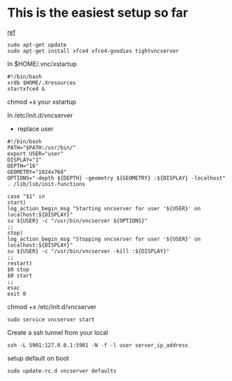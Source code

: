 # This is the easiest setup so far

[ref](https://www.digitalocean.com/community/tutorials/how-to-install-and-configure-vnc-on-ubuntu-14-04)

```
sudo apt-get update
sudo apt-get install xfce4 xfce4-goodies tightvncserver
```

In $HOME/.vnc/xstartup

```
#!/bin/bash
xrdb $HOME/.Xresources
startxfce4 &
```

chmod +x your xstartup

In /etc/init.d/vncserver
* replace user

```
#!/bin/bash
PATH="$PATH:/usr/bin/"
export USER="user"
DISPLAY="1"
DEPTH="16"
GEOMETRY="1024x768"
OPTIONS="-depth ${DEPTH} -geometry ${GEOMETRY} :${DISPLAY} -localhost"
. /lib/lsb/init-functions

case "$1" in
start)
log_action_begin_msg "Starting vncserver for user '${USER}' on localhost:${DISPLAY}"
su ${USER} -c "/usr/bin/vncserver ${OPTIONS}"
;;
stop)
log_action_begin_msg "Stopping vncserver for user '${USER}' on localhost:${DISPLAY}"
su ${USER} -c "/usr/bin/vncserver -kill :${DISPLAY}"
;;
restart)
$0 stop
$0 start
;;
esac
exit 0
```

chmod +x /etc/init.d/vncserver

```
sudo service vncserver start
```

Create a ssh tunnel from your local

```
ssh -L 5901:127.0.0.1:5901 -N -f -l user server_ip_address
```

setup default on boot

```
sudo update-rc.d vncserver defaults
```
